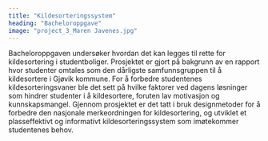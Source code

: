 ```yaml
---
title: "Kildesorteringssystem"
heading: "Bacheloroppgave"
image: "project_3_Maren Javenes.jpg"
---
```


Bacheloroppgaven undersøker hvordan det kan legges til rette for kildesortering i studentboliger. Prosjektet er gjort på bakgrunn av en rapport hvor studenter omtales som den dårligste samfunnsgruppen til å kildesortere i Gjøvik kommune. For å forbedre studentenes kildesorteringsvaner ble det sett på hvilke faktorer ved dagens løsninger som hindrer studenter i å kildesortere, foruten lav motivasjon og kunnskapsmangel. Gjennom prosjektet er det tatt i bruk designmetoder for å forbedre den nasjonale merkeordningen for kildesortering, og utviklet et plasseffektivt og informativt kildesorteringssystem som imøtekommer studentenes behov.
